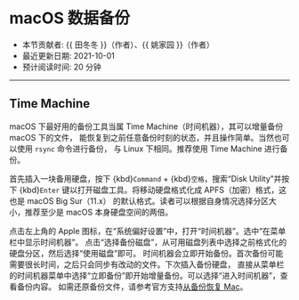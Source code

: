 # macOS 数据备份

- 本节贡献者: {{ 田冬冬 }}（作者）、{{ 姚家园 }}（作者）
- 最近更新日期: 2021-10-01
- 预计阅读时间: 20 分钟

______________________________________________________________________

## Time Machine

macOS 下最好用的备份工具当属 Time Machine（时间机器），其可以增量备份 macOS 下的文件，
能恢复到之前任意备份时刻的状态，并且操作简单。当然也可以使用 `rsync` 命令进行备份，
与 Linux 下相同。推荐使用 Time Machine 进行备份。

首先插入一块备用硬盘，按下 {kbd}`Command` + {kbd}`空格`，搜索“Disk Utility”并按下
{kbd}`Enter` 键以打开磁盘工具。将移动硬盘格式化成 APFS（加密）格式，这也是 macOS Big Sur（11.x）
的默认格式。读者可以根据自身情况选择分区大小，推荐至少是 macOS 本身硬盘空间的两倍。

点击左上角的 Apple 图标，在“系统偏好设置”中，打开“时间机器”。选中“在菜单栏中显示时间机器”。
点击“选择备份磁盘”，从可用磁盘列表中选择之前格式化的硬盘分区，然后选择“使用磁盘”即可。
时间机器会立即开始备份。首次备份可能需要很长时间，之后只会同步有改动的文件。下次插入备份硬盘，
直接从菜单栏的时间机器菜单中选择“立即备份”即开始增量备份。可以选择“进入时间机器”，查看备份内容。
如需还原备份文件，请参考官方支持[从备份恢复 Mac](https://support.apple.com/zh-cn/HT203981)。
